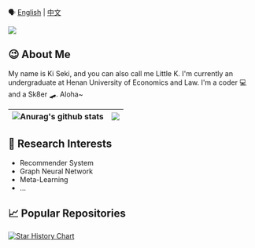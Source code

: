 🗣️ [English](./README.md) | [中文](README.zh_CN.md)

![](https://komarev.com/ghpvc/?username=Ki-Seki)

## 😉 About Me

My name is Ki Seki, and you can also call me Little K. I'm currently an undergraduate at Henan University of Economics and Law. I'm a coder 💻 and a Sk8er 🛹. Aloha~

| <img align="center" src="https://github-readme-stats.vercel.app/api?username=Ki-Seki&show_icons=true&include_all_commits=true&theme=buefy&hide_border=true" alt="Anurag's github stats" /> | <img align="center" src="https://github-readme-stats.vercel.app/api/top-langs/?username=Ki-Seki&layout=compact&theme=buefy&hide_border=true&hide=CSS,SCSS" /> |
| ------------- | ------------- |

## 🔬 Research Interests

- Recommender System
- Graph Neural Network
- Meta-Learning
- ...

## 📈 Popular Repositories

[![Star History Chart](https://api.star-history.com/svg?repos=Ki-Seki/MOPSO-for-Distribution,Ki-Seki/solutions,Ki-Seki/gadgets,Ki-Seki/Genetic-Particle-Swarm-Optimization,Ki-Seki/modeling,Ki-Seki/test&type=Date)](https://star-history.com/#Ki-Seki/MOPSO-for-Distribution&Ki-Seki/solutions&Ki-Seki/gadgets&Ki-Seki/Genetic-Particle-Swarm-Optimization&Ki-Seki/modeling&Ki-Seki/test&Date)
